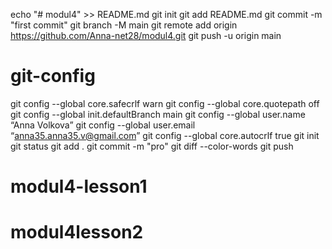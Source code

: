 echo "# modul4" >> README.md
git init
git add README.md
git commit -m "first commit"
git branch -M main
git remote add origin https://github.com/Anna-net28/modul4.git
git push -u origin main
# git-config
git config --global core.safecrlf warn
git config --global core.quotepath off
git config --global init.defaultBranch main
git config --global user.name “Anna Volkova”
git config --global user.email “anna35.anna35.v@gmail.com”
git config --global core.autocrlf true
git init
git status
git add .
git commit -m "pro"
git diff --color-words
git push
# modul4-lesson1
# modul4lesson2
